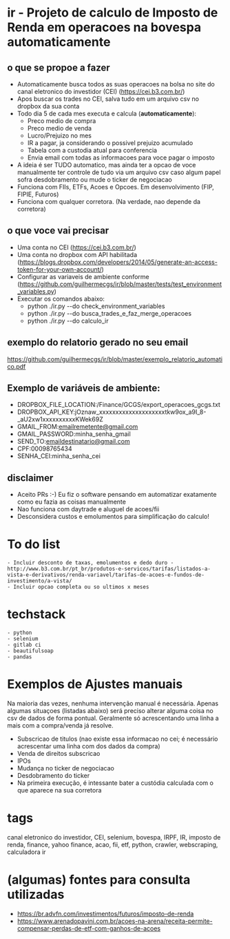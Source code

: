 # ir - Projeto de calculo de Imposto de Renda em operacoes na bovespa automaticamente

## o que se propoe a fazer
 - Automaticamente busca todos as suas operacoes na bolsa no site do canal eletronico do investidor (CEI) (https://cei.b3.com.br/)
 - Apos buscar os trades no CEI, salva tudo em um arquivo csv no dropbox da sua conta
 - Todo dia 5 de cada mes executa e calcula (**automaticamente**):
    - Preco medio de compra
    - Preco medio de venda
    - Lucro/Prejuizo no mes
    - IR a pagar, ja considerando o possivel prejuizo acumulado
    - Tabela com a custodia atual para conferencia
    - Envia email com todas as informacoes para voce pagar o imposto
 - A ideia é ser TUDO automatico, mas ainda ter a opcao de voce manualmente ter controle de tudo via um arquivo csv caso algum papel sofra desdobramento ou mude o ticker de negociacao
 - Funciona com FIIs, ETFs, Acoes e Opcoes. Em desenvolvimento (FIP, FIPIE, Futuros)
 - Funciona com qualquer corretora. (Na verdade, nao depende da corretora)

## o que voce vai precisar
 - Uma conta no CEI (https://cei.b3.com.br/)
 - Uma conta no dropbox com API habilitada (https://blogs.dropbox.com/developers/2014/05/generate-an-access-token-for-your-own-account/)
 - Configurar as variaveis de ambiente conforme (https://github.com/guilhermecgs/ir/blob/master/tests/test_environment_variables.py)
 - Executar os comandos abaixo:
    - python ./ir.py --do check_environment_variables
    - python ./ir.py --do busca_trades_e_faz_merge_operacoes
    - python ./ir.py --do calculo_ir

   
## exemplo do relatorio gerado no seu email
https://github.com/guilhermecgs/ir/blob/master/exemplo_relatorio_automatico.pdf

## Exemplo de variáveis de ambiente:

 - DROPBOX_FILE_LOCATION:/Finance/GCGS/export_operacoes_gcgs.txt
 - DROPBOX_API_KEY:jOznaw_xxxxxxxxxxxxxxxxxxxxtkw9ox_a9I_8-_aU2xw1xxxxxxxxxxKWek69Z
 - GMAIL_FROM:emailremetente@gmail.com
 - GMAIL_PASSWORD:minha_senha_gmail
 - SEND_TO:emaildestinatario@gmail.com
 - CPF:00098765434
 - SENHA_CEI:minha_senha_cei


## disclaimer
 - Aceito PRs :-)   Eu fiz o software pensando em automatizar exatamente como eu fazia as coisas manualmente
 - Nao funciona com daytrade e aluguel de acoes/fii
 - Desconsidera custos e emolumentos para simplificação do calculo!


# To do list
    - Incluir desconto de taxas, emolumentos e dedo duro - http://www.b3.com.br/pt_br/produtos-e-servicos/tarifas/listados-a-vista-e-derivativos/renda-variavel/tarifas-de-acoes-e-fundos-de-investimento/a-vista/
    - Incluir opcao completa ou so ultimos x meses
   
# techstack
    - python
    - selenium
    - gitlab ci
    - beautifulsoap
    - pandas
    
# Exemplos de Ajustes manuais
Na maioria das vezes, nenhuma intervenção manual é necessária. 
Apenas algumas situaçoes (listadas abaixo) será preciso alterar alguma coisa no csv de dados de forma pontual.
Geralmente só acrescentando uma linha a mais com a compra/venda já resolve. 
- Subscricao de titulos (nao existe essa informacao no cei; é necessário acrescentar uma linha com dos dados da compra)
- Venda de direitos subscricao
- IPOs
- Mudança no ticker de negociacao
- Desdobramento do ticker 
- Na primeira execução, é intessante bater a custódia calculada com o que aparece na sua corretora
   
    
# tags
canal eletronico do investidor, CEI, selenium, bovespa, IRPF, IR, imposto de renda, finance, yahoo finance, acao, fii, 
etf, python, crawler, webscraping, calculadora ir


# (algumas) fontes para consulta utilizadas 
- https://br.advfn.com/investimentos/futuros/imposto-de-renda
- https://www.arenadopavini.com.br/acoes-na-arena/receita-permite-compensar-perdas-de-etf-com-ganhos-de-acoes